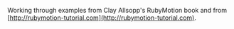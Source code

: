 Working through examples from Clay Allsopp's RubyMotion book and from
[http://rubymotion-tutorial.com](http://rubymotion-tutorial.com).
